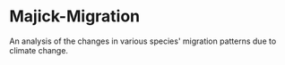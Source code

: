 # Majick-Migration
An analysis of the changes in various species' migration patterns due to climate change.
